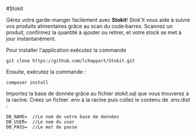 #Stokit

Gérez votre garde-manger facilement avec **Stokit**!
Stok'it vous aide à suivre vos produits alimentaires grâce au scan du code‑barres. Scannez un produit, confirmez la quantité à ajouter ou retirer, et votre stock se met à jour instantanément.

Pour installer l'application exécutez la commande

```git clone https://github.com/lchappart/Stokit.git```

Ensuite, exécutez la commande :

```composer install```

Importez la base de donnée grâce au fichier stokit.sql que vous trouverez à la racine.
Créez un fichier .env à la racine puis collez le contenu de .env.dist :

```DB_HOST=  //Le nom de votre host
DB_NAME=  //Le nom de votre base de données
DB_USER=  //Le nom du user  
DB_PASS=  //Le mot de passe
````
